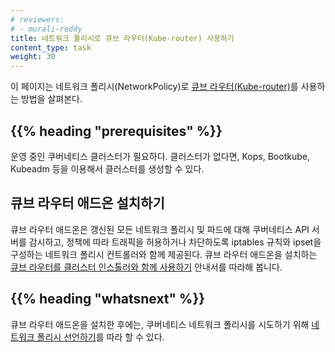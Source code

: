 ```yaml
---
# reviewers:
# - murali-reddy
title: 네트워크 폴리시로 큐브 라우터(Kube-router) 사용하기
content_type: task
weight: 30
---
```




<!-- overview -->
이 페이지는 네트워크 폴리시(NetworkPolicy)로 [큐브 라우터(Kube-router)](https://github.com/cloudnativelabs/kube-router)를 사용하는 방법을 살펴본다.


## {{% heading "prerequisites" %}}

운영 중인 쿠버네티스 클러스터가 필요하다. 클러스터가 없다면, Kops, Bootkube, Kubeadm 등을 이용해서 클러스터를 생성할 수 있다.


<!-- steps -->
## 큐브 라우터 애드온 설치하기
큐브 라우터 애드온은 갱신된 모든 네트워크 폴리시 및 파드에 대해 쿠버네티스 API 서버를 감시하고, 정책에 따라 트래픽을 허용하거나 차단하도록 iptables 규칙와 ipset을 구성하는 네트워크 폴리시 컨트롤러와 함께 제공된다. 큐브 라우터 애드온을 설치하는 [큐브 라우터를 클러스터 인스톨러와 함께 사용하기](https://www.kube-router.io/docs/user-guide/#try-kube-router-with-cluster-installers) 안내서를 따라해 봅니다.


## {{% heading "whatsnext" %}}

큐브 라우터 애드온을 설치한 후에는, 쿠버네티스 네트워크 폴리시를 시도하기 위해 [네트워크 폴리시 선언하기](/ko/docs/tasks/administer-cluster/declare-network-policy/)를 따라 할 수 있다.
